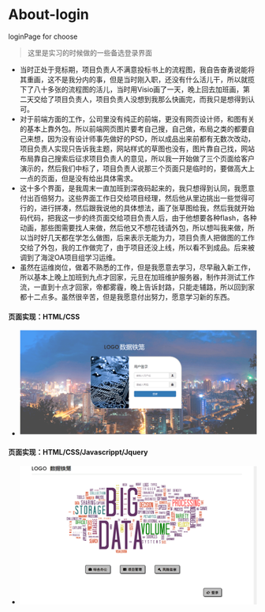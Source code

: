 # About-login
loginPage for choose

>这里是实习的时候做的一些备选登录界面

+ 当时正处于竞标期，项目负责人不满意投标书上的流程图，我自告奋勇说能将其重画，这不是我分内的事，但是当时刚入职，还没有什么活儿干，所以就揽下了八十多张的流程图的活儿，当时用Visio画了一天，晚上回去加班画，第二天交给了项目负责人，项目负责人没想到我那么快画完，而我只是想得到认可。
+ 对于前端方面的工作，公司里没有纯正的前端，更没有网页设计师，和图有关的基本上靠外包。所以前端网页图片要考自己搜，自己做，布局之类的都要自己来想，因为没有设计师事先做好的PSD，所以成品出来前都有无数次改动，项目负责人实现只告诉我主题，网站样式的草图也没有，图片靠自己找，网站布局靠自己搜索后征求项目负责人的意见，所以我一开始做了三个页面给客户演示的，然后我们中标了，项目负责人说那三个页面只是临时的，要做高大上一点的页面，但是没有给出具体需求。
+ 这十多个界面，是我周末一直加班到深夜码起来的，我只想得到认同，我愿意付出百倍努力。这些界面工作日交给项目经理，然后他从里边挑出一些觉得可行的，进行拼凑，然后跟我说他的具体想法，画了张草图给我，然后我就开始码代码，把我这一步的终页面交给项目负责人后，由于他想要各种flash，各种动画，那些图需要找人来做，然后他又不想花钱请外包，所以想叫我来做，所以当时好几天都在学怎么做图，后来表示无能为力，项目负责人把做图的工作交给了外包，我的工作做完了，由于项目还没上线，所以看不到成品。后来被调到了海淀OA项目组学习运维。
+ 虽然在运维岗位，做着不熟悉的工作，但是我愿意去学习，尽早融入新工作，所以基本上晚上加班到九点才回家，元旦在加班维护服务器，制作并测试工作流，一直到十点才回家，帝都雾霾，晚上告诉封路，只能走辅路，所以回到家都十二点多。虽然很辛苦，但是我愿意付出努力，愿意学习新的东西。
#### 页面实现：HTML/CSS
+ <img src="https://github.com/JessicaPotter2/About-login/blob/master/%E7%99%BB%E5%BD%95%E7%95%8C%E9%9D%A2%2001/%E6%95%B0%E6%8D%AE%E9%93%81%E7%AC%BC.png?raw=true" width="500px"/>
#### 页面实现：HTML/CSS/Javascrippt/Jquery
+ <img src="https://github.com/JessicaPotter2/About-login/blob/master/%E7%99%BB%E5%BD%95%E7%95%8C%E9%9D%A2%2002/%E6%95%B0%E6%8D%AE%E9%93%81%E7%AC%BC.png?raw=true" width="500px"/>
